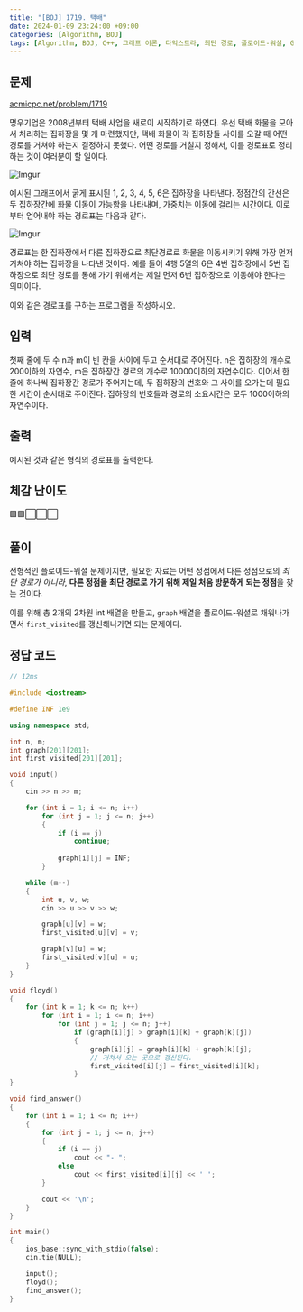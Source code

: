 ```yaml
---
title: "[BOJ] 1719. 택배"
date: 2024-01-09 23:24:00 +09:00
categories: [Algorithm, BOJ]
tags: [Algorithm, BOJ, C++, 그래프 이론, 다익스트라, 최단 경로, 플로이드-워셜, Gold 3]
---
```

## **문제**
[acmicpc.net/problem/1719](https://www.acmicpc.net/problem/1719)
<br>

명우기업은 2008년부터 택배 사업을 새로이 시작하기로 하였다. 우선 택배 화물을 모아서 처리하는 집하장을 몇 개 마련했지만, 택배 화물이 각 집하장들 사이를 오갈 때 어떤 경로를 거쳐야 하는지 결정하지 못했다. 어떤 경로를 거칠지 정해서, 이를 경로표로 정리하는 것이 여러분이 할 일이다.

![Imgur](https://i.imgur.com/VgPa8mo.png)

예시된 그래프에서 굵게 표시된 1, 2, 3, 4, 5, 6은 집하장을 나타낸다. 정점간의 간선은 두 집하장간에 화물 이동이 가능함을 나타내며, 가중치는 이동에 걸리는 시간이다. 이로부터 얻어내야 하는 경로표는 다음과 같다.

![Imgur](https://i.imgur.com/NX3F7NM.png)

경로표는 한 집하장에서 다른 집하장으로 최단경로로 화물을 이동시키기 위해 가장 먼저 거쳐야 하는 집하장을 나타낸 것이다. 예를 들어 4행 5열의 6은 4번 집하장에서 5번 집하장으로 최단 경로를 통해 가기 위해서는 제일 먼저 6번 집하장으로 이동해야 한다는 의미이다.

이와 같은 경로표를 구하는 프로그램을 작성하시오.
<br>

## **입력**
첫째 줄에 두 수 n과 m이 빈 칸을 사이에 두고 순서대로 주어진다. n은 집하장의 개수로 200이하의 자연수, m은 집하장간 경로의 개수로 10000이하의 자연수이다. 이어서 한 줄에 하나씩 집하장간 경로가 주어지는데, 두 집하장의 번호와 그 사이를 오가는데 필요한 시간이 순서대로 주어진다. 집하장의 번호들과 경로의 소요시간은 모두 1000이하의 자연수이다.
<br>

## **출력**
예시된 것과 같은 형식의 경로표를 출력한다.
<br>

## **체감 난이도**
🟩🟩⬜⬜⬜
<br>

## **풀이**
전형적인 플로이드-워셜 문제이지만, 필요한 자료는 어떤 정점에서 다른 정점으로의 *최단 경로가 아니라*, **다른 정점을 최단 경로로 가기 위해 제일 처음 방문하게 되는 정점**을 찾는 것이다.

이를 위해 총 2개의 2차원 int 배열을 만들고, `graph` 배열을 플로이드-워셜로 채워나가면서 `first_visited`를 갱신해나가면 되는 문제이다.
<br>

## **정답 코드**
```c++
// 12ms

#include <iostream>

#define INF 1e9

using namespace std;

int n, m;
int graph[201][201];
int first_visited[201][201];

void input()
{
    cin >> n >> m;

    for (int i = 1; i <= n; i++)
        for (int j = 1; j <= n; j++)
        {
            if (i == j)
                continue;
            
            graph[i][j] = INF;
        }

    while (m--)
    {
        int u, v, w;
        cin >> u >> v >> w;

        graph[u][v] = w;
        first_visited[u][v] = v;

        graph[v][u] = w;
        first_visited[v][u] = u;
    }
}

void floyd()
{
    for (int k = 1; k <= n; k++)
        for (int i = 1; i <= n; i++)
            for (int j = 1; j <= n; j++)
                if (graph[i][j] > graph[i][k] + graph[k][j])
                {
                    graph[i][j] = graph[i][k] + graph[k][j];
                    // 거쳐서 오는 곳으로 갱신된다.
                    first_visited[i][j] = first_visited[i][k];
                }
}

void find_answer()
{
    for (int i = 1; i <= n; i++)
    {
        for (int j = 1; j <= n; j++)
        {
            if (i == j)
                cout << "- ";
            else
                cout << first_visited[i][j] << ' ';
        }

        cout << '\n';
    }
}

int main()
{
    ios_base::sync_with_stdio(false);
    cin.tie(NULL);

    input();
    floyd();
    find_answer();
}
```
